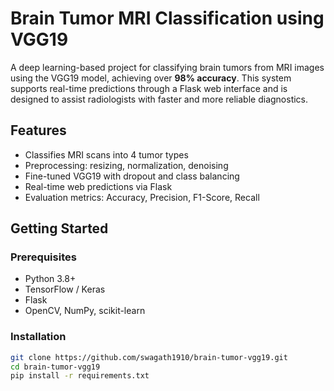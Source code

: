 # Brain Tumor MRI Classification using VGG19

A deep learning-based project for classifying brain tumors from MRI images using the VGG19 model, achieving over **98% accuracy**. This system supports real-time predictions through a Flask web interface and is designed to assist radiologists with faster and more reliable diagnostics.

## Features
- Classifies MRI scans into 4 tumor types
- Preprocessing: resizing, normalization, denoising
- Fine-tuned VGG19 with dropout and class balancing
- Real-time web predictions via Flask
- Evaluation metrics: Accuracy, Precision, F1-Score, Recall

## Getting Started

### Prerequisites
- Python 3.8+
- TensorFlow / Keras
- Flask
- OpenCV, NumPy, scikit-learn

### Installation
```bash
git clone https://github.com/swagath1910/brain-tumor-vgg19.git
cd brain-tumor-vgg19
pip install -r requirements.txt
